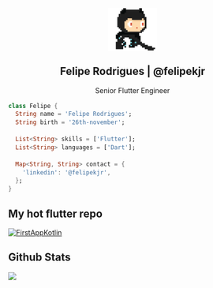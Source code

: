 <p align="center">
 <img width="100px" src="https://github.com/hendrasob/hendrasob/blob/master/assets/github.gif" align="center" alt="Hendrasob's GitHub Readme" />
 <h2 align="center">Felipe Rodrigues | @felipekjr</h2>
 <p align="center">Senior Flutter Engineer</p>
</p>

```dart
class Felipe {
  String name = 'Felipe Rodrigues';
  String birth = '26th-november';
  
  List<String> skills = ['Flutter'];
  List<String> languages = ['Dart'];
  
  Map<String, String> contact = {
    'linkedin': '@felipekjr',
  };
}
```

## My hot flutter repo

[![FirstAppKotlin](https://github-readme-stats.vercel.app/api/pin/?username=felipekjr&repo=volley_arena&theme=nord)](https://github.com/felipekjr/volley_arena)

## Github Stats
 
 <a href="https://github.com/felipekjr">
  <img height="180em" src="https://github-readme-stats.vercel.app/api?username=felipekjr&theme=nord&show_icons=true" />
</a> 
 
